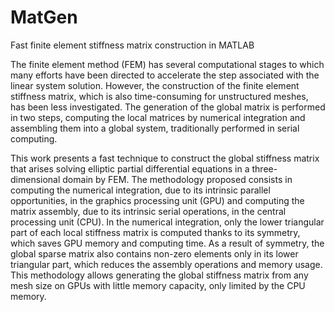 # MatGen
Fast finite element stiffness matrix construction in MATLAB

The finite element method (FEM) has several computational stages to which many efforts have been directed to accelerate the step associated with the linear system solution.
However, the construction of the finite element stiffness matrix, which is also time-consuming for unstructured meshes, has been less investigated. 
The generation of the global matrix is performed in two steps, computing the local matrices by numerical integration and assembling them into a global system, traditionally performed in serial computing. 

This work presents a fast technique to construct the global stiffness matrix that arises solving elliptic partial differential equations in a three-dimensional domain by FEM. 
The methodology proposed consists in computing the numerical integration, due to its intrinsic parallel opportunities, in the graphics processing unit (GPU) and computing the matrix assembly, due to its intrinsic serial operations, in the central processing unit (CPU). 
In the numerical integration, only the lower triangular part of each local stiffness matrix is computed thanks to its symmetry, which saves GPU memory and computing time. As a result of symmetry, the global sparse matrix also contains non-zero elements only in its lower triangular part, which reduces the assembly operations and memory usage. 
This methodology allows generating the global stiffness matrix from any mesh size on GPUs with little memory capacity, only limited by the CPU memory. 
